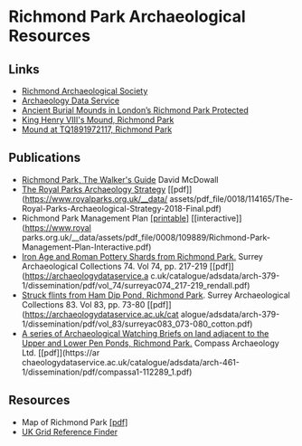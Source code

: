 # Richmond Park Archaeological Resources

## Links
* [Richmond Archaeological Society](http://www.richmondarchaeology.org.uk/)
* [Archaeology Data Service](https://archaeologydataservice.ac.uk/)
* [Ancient Burial Mounds in London’s Richmond Park Protected](https://historicengland.org.uk/whats-new/news/ancient-burial-mounds-richmond-park-protected/)
* [King Henry VIII's Mound, Richmond Park](https://historicengland.org.uk/listing/the-list/list-entry/1457267)
* [Mound at TQ1891972117, Richmond Park](https://historicengland.org.uk/listing/the-list/list-entry/1457269)

## Publications
* [Richmond Park, The Walker's Guide](https://www.goodreads.com/book/show/7700283-richmond-park-the-walker-s-guide) David McDowall
* [The Royal Parks Archaeology Strategy](https://www.royalparks.org.uk/managing-the-parks/park-strategies/the-royal-parks-archaeology-strategy) [[pdf]](https://www.royalparks.org.uk/__data/
assets/pdf_file/0018/114165/The-Royal-Parks-Archaeological-Strategy-2018-Final.pdf)
* Richmond Park Management Plan [[printable]](https://www.royalparks.org.uk/__data/assets/pdf_file/0009/109890/Richmond-Park-Management-Plan-Printable.pdf) [[interactive]](https://www.royal
parks.org.uk/__data/assets/pdf_file/0008/109889/Richmond-Park-Management-Plan-Interactive.pdf)
* [Iron Age and Roman Pottery Shards from Richmond Park.](https://doi.org/10.5284/1069067) Surrey Archaeological Collections 74. Vol 74, pp. 217-219 [[pdf]](https://archaeologydataservice.a
c.uk/catalogue/adsdata/arch-379-1/dissemination/pdf/vol_74/surreyac074_217-219_rendall.pdf)
* [Struck flints from Ham Dip Pond, Richmond Park](https://doi.org/10.5284/1069209). Surrey Archaeological Collections 83. Vol 83, pp. 73-80 [[pdf]](https://archaeologydataservice.ac.uk/cat
alogue/adsdata/arch-379-1/dissemination/pdf/vol_83/surreyac083_073-080_cotton.pdf)
* [A series of Archaeological Watching Briefs on land adjacent to the Upper and Lower Pen Ponds, Richmond Park.](https://doi.org/10.5284/1012119) Compass Archaeology Ltd. [[pdf]](https://ar
chaeologydataservice.ac.uk/catalogue/adsdata/arch-461-1/dissemination/pdf/compassa1-112289_1.pdf)

## Resources
* Map of Richmond Park [[pdf]](https://www.royalparks.org.uk/__data/assets/pdf_file/0017/41642/Richmond-Park-Map.pdf)
* [UK Grid Reference Finder](https://gridreferencefinder.com/)
